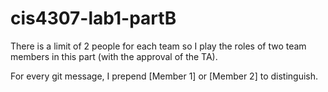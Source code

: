 # cis4307-lab1-partB

There is a limit of 2 people for each team so I play the roles of two team members in this part (with the approval of the TA).

For every git message, I prepend [Member 1] or [Member 2] to distinguish.